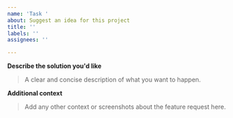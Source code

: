 ```yaml
---
name: 'Task '
about: Suggest an idea for this project
title: ''
labels: ''
assignees: ''

---
```


**Describe the solution you'd like**
> A clear and concise description of what you want to happen.

**Additional context**
> Add any other context or screenshots about the feature request here.
